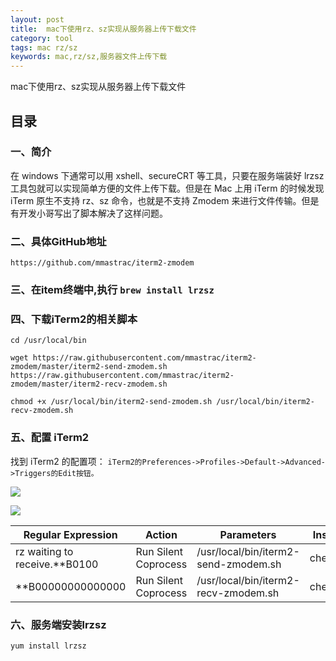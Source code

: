 ```yaml
---
layout: post
title:  mac下使用rz、sz实现从服务器上传下载文件
category: tool 
tags: mac rz/sz 
keywords: mac,rz/sz,服务器文件上传下载
---
```


mac下使用rz、sz实现从服务器上传下载文件

## 目录

### 一、简介
在 windows 下通常可以用 xshell、secureCRT 等工具，只要在服务端装好 lrzsz 工具包就可以实现简单方便的文件上传下载。但是在 Mac 上用 iTerm 的时候发现 iTerm 原生不支持  rz、sz 命令，也就是不支持 Zmodem 来进行文件传输。但是有开发小哥写出了脚本解决了这样问题。

### 二、具体GitHub地址
```
https://github.com/mmastrac/iterm2-zmodem
```

### 三、在item终端中,执行 `brew install lrzsz`

### 四、下载iTerm2的相关脚本

```
cd /usr/local/bin

wget https://raw.githubusercontent.com/mmastrac/iterm2-zmodem/master/iterm2-send-zmodem.sh https://raw.githubusercontent.com/mmastrac/iterm2-zmodem/master/iterm2-recv-zmodem.sh

chmod +x /usr/local/bin/iterm2-send-zmodem.sh /usr/local/bin/iterm2-recv-zmodem.sh
```

###  五、配置 iTerm2
找到 iTerm2 的配置项：
`iTerm2的Preferences->Profiles->Default->Advanced->Triggers的Edit按钮。`

![](https://static.studytime.xin/image/articles/spring-boot20190824225931.png)

![](https://static.studytime.xin/image/articles/spring-boot20190824230050.png)

| Regular Expression | Action | Parameters | Instant |
| --- | --- | --- | --- |
| rz waiting to receive.\*\*B0100 | Run Silent Coprocess | /usr/local/bin/iterm2-send-zmodem.sh | checked |
| \*\*B00000000000000 | Run Silent Coprocess | /usr/local/bin/iterm2-recv-zmodem.sh | checked |

### 六、服务端安装lrzsz
```
yum install lrzsz
```






